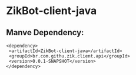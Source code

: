# ZikBot-client-java

## Manve Dependency:
```maven
<dependency>
 <artifactId>ZikBot-client-java</artifactId>
 <groupId>br.com.githu.zik.client.api</groupId>
 <version>0.0.1-SNAPSHOT</version>
</dependency>
```
